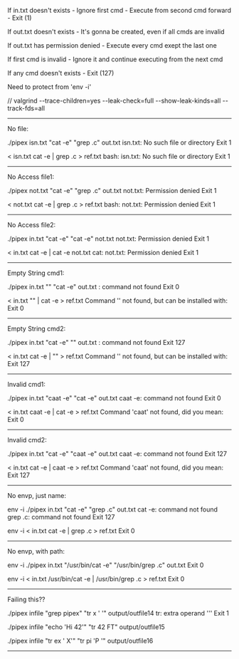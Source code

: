 If in.txt doesn't exists
	- Ignore first cmd
	- Execute from second cmd forward
	- Exit (1)

If out.txt doesn't exists
	- It's gonna be created, even if all cmds are invalid

If out.txt has permission denied
	- Execute every cmd exept the last one

If first cmd is invalid
	- Ignore it and continue executing from the next cmd

If any cmd doesn't exists
	- Exit (127)

Need to protect from 'env -i'

// valgrind --trace-children=yes --leak-check=full --show-leak-kinds=all --track-fds=all

------------------------------------
No file:

./pipex isn.txt "cat -e" "grep .c" out.txt
isn.txt: No such file or directory
Exit 1

< isn.txt cat -e | grep .c > ref.txt
bash: isn.txt: No such file or directory
Exit 1

------------------------------------
No Access file1:

./pipex not.txt "cat -e" "grep .c" out.txt
not.txt: Permission denied
Exit 1

< not.txt cat -e | grep .c > ref.txt
bash: not.txt: Permission denied
Exit 1

------------------------------------
No Access file2:

./pipex in.txt "cat -e" "cat -e" not.txt
not.txt: Permission denied
Exit 1

< in.txt cat -e | cat -e not.txt
cat: not.txt: Permission denied
Exit 1

------------------------------------
Empty String cmd1:

./pipex in.txt "" "cat -e" out.txt
: command not found
Exit 0

< in.txt "" | cat -e > ref.txt
Command '' not found, but can be installed with:
Exit 0

------------------------------------
Empty String cmd2:

./pipex in.txt "cat -e" "" out.txt
: command not found
Exit 127

< in.txt cat -e | "" > ref.txt
Command '' not found, but can be installed with:
Exit 127

------------------------------------
Invalid cmd1:

./pipex in.txt "caat -e" "cat -e" out.txt
caat -e: command not found
Exit 0

< in.txt caat -e | cat -e > ref.txt
Command 'caat' not found, did you mean:
Exit 0

------------------------------------
Invalid cmd2:

./pipex in.txt "cat -e" "caat -e" out.txt
caat -e: command not found
Exit 127

< in.txt cat -e | caat -e > ref.txt
Command 'caat' not found, did you mean:
Exit 127

------------------------------------
No envp, just name:

env -i ./pipex in.txt "cat -e" "grep .c" out.txt
cat -e: command not found
grep .c: command not found
Exit 127

env -i < in.txt cat -e | grep .c > ref.txt
Exit 0

------------------------------------
No envp, with path:

env -i ./pipex in.txt "/usr/bin/cat -e" "/usr/bin/grep .c" out.txt
Exit 0

env -i < in.txt /usr/bin/cat -e | /usr/bin/grep .c > ref.txt
Exit 0

------------------------------------
Failing this??

./pipex infile "grep pipex" "tr x ' '" output/outfile14
tr: extra operand '\''
Exit 1

./pipex infile "echo 'Hi 42'" "tr 42 FT" output/outfile15


./pipex infile "tr ex ' X'" "tr pi 'P '" output/outfile16

------------------------------------